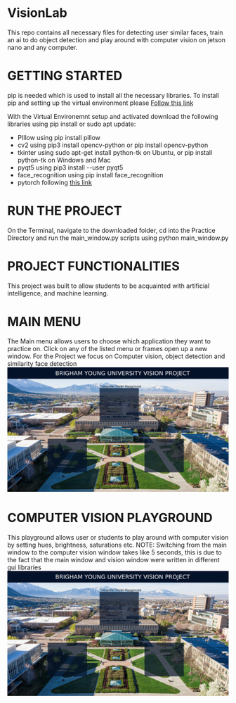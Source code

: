 # VisionLab
This repo contains all necessary files for detecting user similar faces, train an ai to do object detection and play around with computer vision on jetson nano and any computer.

# GETTING STARTED
pip is needed which is used to install all the necessary libraries. To install pip and setting up the virtual environment please [Follow this link](https://packaging.python.org/guides/installing-using-pip-and-virtual-environments/)

With the Virtual Environemnt setup and activated download the following libraries using pip install or sudo apt update:
* PIllow using pip install pillow
* cv2 using  pip3 install opencv-python or pip install opencv-python
* tkinter using sudo apt-get install python-tk on Ubuntu, or pip install python-tk on Windows and Mac
* pyqt5 using pip3 install --user pyqt5 
* face_recognition using pip install face_recognition
* pytorch following [this link](https://pytorch.org/get-started/locally/)

# RUN THE PROJECT
On the Terminal, navigate to the downloaded folder, cd into the Practice Directory and run the main_window.py scripts using python main_window.py

# PROJECT FUNCTIONALITIES
This project was built to allow students to be acquainted with artificial intelligence, and machine learning.

 # MAIN MENU
  The Main menu allows users to choose which application they want to practice on. Click on any of the listed menu or frames open up a new window. For the Project we focus on Computer vision, object detection and similarity face detection
![Alt Text](https://github.com/chriswils95/VisionLab/blob/master/images/Screenshot%20from%202020-08-17%2009-44-29.png)

# COMPUTER VISION PLAYGROUND
This playground allows user or students to play around with computer vision by setting hues, brightness, saturations etc.
NOTE: Switching from the main window to the computer vision window takes like 5 seconds, this is due to the fact that the main window and vision window were written in different gui libraries
![Alt Text](https://github.com/chriswils95/VisionLab/blob/master/images/Screenshot%20from%202020-08-17%2009-44-29.png)

